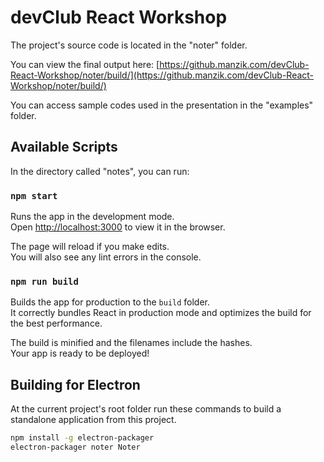 # devClub React Workshop

The project's source code is located in the "noter" folder.

You can view the final output here: [https://github.manzik.com/devClub-React-Workshop/noter/build/](https://github.manzik.com/devClub-React-Workshop/noter/build/)

You can access sample codes used in the presentation in the "examples" folder.

## Available Scripts

In the directory called "notes", you can run:

### `npm start`

Runs the app in the development mode.\
Open [http://localhost:3000](http://localhost:3000) to view it in the browser.

The page will reload if you make edits.\
You will also see any lint errors in the console.

### `npm run build`

Builds the app for production to the `build` folder.\
It correctly bundles React in production mode and optimizes the build for the best performance.

The build is minified and the filenames include the hashes.\
Your app is ready to be deployed!

## Building for Electron

At the current project's root folder run these commands to build a standalone application from this project.

```bash
npm install -g electron-packager
electron-packager noter Noter
```
